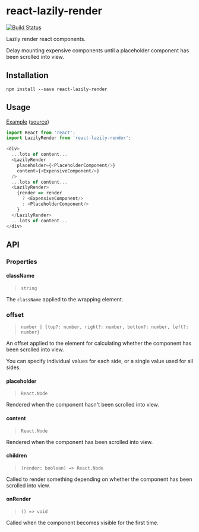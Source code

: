 # react-lazily-render

[![Build Status](https://travis-ci.org/jameslnewell/react-lazily-render.svg?branch=master)](https://travis-ci.org/jameslnewell/react-lazily-render)

Lazily render react components.

Delay mounting expensive components until a placeholder component has been scrolled into view.

## Installation

```
npm install --save react-lazily-render
```

## Usage

[Example](https://jameslnewell.github.io/react-lazily-render) ([source](https://github.com/jameslnewell/react-lazily-render/blob/master/example/App.js#L8))

```js
import React from 'react';
import LazilyRender from 'react-lazily-render';

<div>
  ...lots of content...
  <LazilyRender
    placeholder={<PlaceholderComponent/>}
    content={<ExpensiveComponent/>}
  />
  ...lots of content...
  <LazilyRender>
    {render => render
      ? <ExpensiveComponent/>
      : <PlaceholderComponent/>
    }
  </LazilyRender>
  ...lots of content...
</div>

```

## API

### Properties

#### className

> `string`

The `className` applied to the wrapping element.

### offset

> `number | {top?: number, right?: number, bottom?: number, left?: number}`

An offset applied to the element for calculating whether the component has been scrolled into view.

You can specify individual values for each side, or a single value used for all sides.

#### placeholder

> `React.Node`

Rendered when the component hasn't been scrolled into view.

#### content

> `React.Node`

Rendered when the component has been scrolled into view.

#### children

> `(render: boolean) => React.Node`

Called to render something depending on whether the component has been scrolled into view.

#### onRender

> `() => void`

Called when the component becomes visible for the first time.
